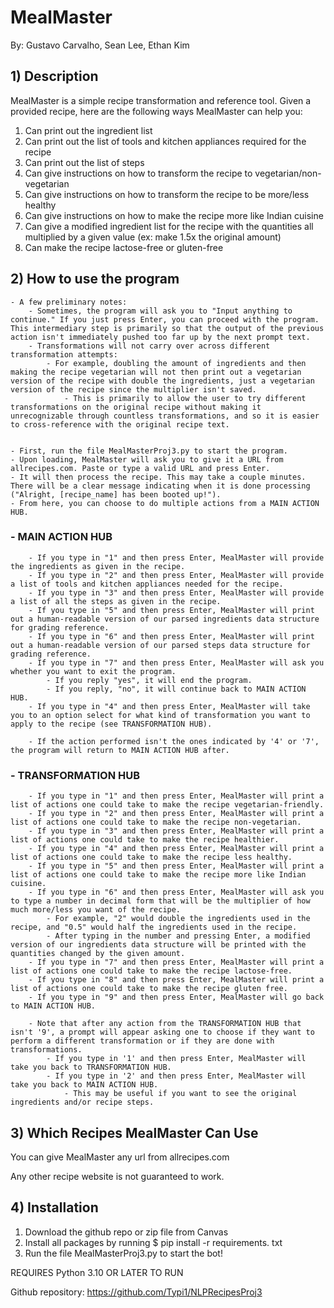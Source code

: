 # MealMaster

By:
    Gustavo Carvalho,
    Sean Lee,
    Ethan Kim

## 1) Description
MealMaster is a simple recipe transformation and reference tool. Given a provided recipe, here are the following ways MealMaster can help you:

1. Can print out the ingredient list
2. Can print out the list of tools and kitchen appliances required for the recipe
3. Can print out the list of steps
4. Can give instructions on how to transform the recipe to vegetarian/non-vegetarian
5. Can give instructions on how to transform the recipe to be more/less healthy
6. Can give instructions on how to make the recipe more like Indian cuisine
7. Can give a modified ingredient list for the recipe with the quantities all multiplied by a given value (ex: make 1.5x the original amount)
8. Can make the recipe lactose-free or gluten-free

## 2) How to use the program

	- A few preliminary notes:
		- Sometimes, the program will ask you to "Input anything to continue." If you just press Enter, you can proceed with the program. This intermediary step is primarily so that the output of the previous action isn't immediately pushed too far up by the next prompt text.
		- Transformations will not carry over across different transformation attempts:
			- For example, doubling the amount of ingredients and then making the recipe vegetarian will not then print out a vegetarian version of the recipe with double the ingredients, just a vegetarian version of the recipe since the multiplier isn't saved.
				- This is primarily to allow the user to try different transformations on the original recipe without making it unrecognizable through countless transformations, and so it is easier to cross-reference with the original recipe text.
			

	- First, run the file MealMasterProj3.py to start the program.
	- Upon loading, MealMaster will ask you to give it a URL from allrecipes.com. Paste or type a valid URL and press Enter.
	- It will then process the recipe. This may take a couple minutes. There will be a clear message indicating when it is done processing ("Alright, [recipe_name] has been booted up!").
	- From here, you can choose to do multiple actions from a MAIN ACTION HUB.

###	- MAIN ACTION HUB
		- If you type in "1" and then press Enter, MealMaster will provide the ingredients as given in the recipe.
		- If you type in "2" and then press Enter, MealMaster will provide a list of tools and kitchen appliances needed for the recipe.
		- If you type in "3" and then press Enter, MealMaster will provide a list of all the steps as given in the recipe.
		- If you type in "5" and then press Enter, MealMaster will print out a human-readable version of our parsed ingredients data structure for grading reference.
		- If you type in "6" and then press Enter, MealMaster will print out a human-readable version of our parsed steps data structure for grading reference.
		- If you type in "7" and then press Enter, MealMaster will ask you whether you want to exit the program. 
			- If you reply "yes", it will end the program. 
			- If you reply, "no", it will continue back to MAIN ACTION HUB.
		- If you type in "4" and then press Enter, MealMaster will take you to an option select for what kind of transformation you want to apply to the recipe (see TRANSFORMATION HUB).
		
		- If the action performed isn't the ones indicated by '4' or '7', the program will return to MAIN ACTION HUB after.

###	- TRANSFORMATION HUB	
		- If you type in "1" and then press Enter, MealMaster will print a list of actions one could take to make the recipe vegetarian-friendly.
		- If you type in "2" and then press Enter, MealMaster will print a list of actions one could take to make the recipe non-vegetarian.
		- If you type in "3" and then press Enter, MealMaster will print a list of actions one could take to make the recipe healthier.
		- If you type in "4" and then press Enter, MealMaster will print a list of actions one could take to make the recipe less healthy.
		- If you type in "5" and then press Enter, MealMaster will print a list of actions one could take to make the recipe more like Indian cuisine.
		- If you type in "6" and then press Enter, MealMaster will ask you to type a number in decimal form that will be the multiplier of how much more/less you want of the recipe. 
			- For example, "2" would double the ingredients used in the recipe, and "0.5" would half the ingredients used in the recipe.
			- After typing in the number and pressing Enter, a modified version of our ingredients data structure will be printed with the quantities changed by the given amount.
		- If you type in "7" and then press Enter, MealMaster will print a list of actions one could take to make the recipe lactose-free.
		- If you type in "8" and then press Enter, MealMaster will print a list of actions one could take to make the recipe gluten free.
		- If you type in "9" and then press Enter, MealMaster will go back to MAIN ACTION HUB.

		- Note that after any action from the TRANSFORMATION HUB that isn't '9', a prompt will appear asking one to choose if they want to perform a different transformation or if they are done with transformations.
			- If you type in '1' and then press Enter, MealMaster will take you back to TRANSFORMATION HUB.
			- If you type in '2' and then press Enter, MealMaster will take you back to MAIN ACTION HUB.
				- This may be useful if you want to see the original ingredients and/or recipe steps.
		

## 3) Which Recipes MealMaster Can Use

You can give MealMaster any url from allrecipes.com

Any other recipe website is not guaranteed to work.


## 4) Installation
1. Download the github repo or zip file from Canvas
2. Install all packages by running $ pip install -r requirements. txt
3. Run the file MealMasterProj3.py to start the bot! 

REQUIRES Python 3.10 OR LATER TO RUN

Github repository: https://github.com/Typi1/NLPRecipesProj3
